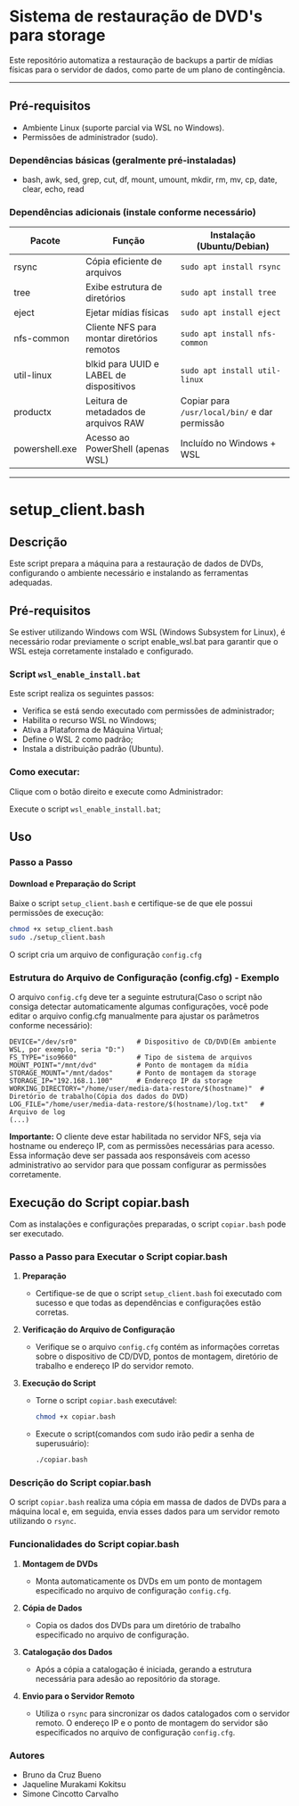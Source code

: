 # Sistema de restauração de DVD's para storage

Este repositório automatiza a restauração de backups a partir de mídias físicas para o servidor de dados, como parte de um plano de contingência.

---

## Pré-requisitos

- Ambiente Linux (suporte parcial via WSL no Windows).
- Permissões de administrador (sudo).

### Dependências básicas (geralmente pré-instaladas)

- bash, awk, sed, grep, cut, df, mount, umount, mkdir, rm, mv, cp, date, clear, echo, read

### Dependências adicionais (instale conforme necessário)

| Pacote       | Função                                    | Instalação (Ubuntu/Debian)           |
|--------------|------------------------------------------|-------------------------------------|
| rsync        | Cópia eficiente de arquivos               | `sudo apt install rsync`             |
| tree         | Exibe estrutura de diretórios             | `sudo apt install tree`              |
| eject        | Ejetar mídias físicas                      | `sudo apt install eject`             |
| nfs-common   | Cliente NFS para montar diretórios remotos| `sudo apt install nfs-common`        |
| util-linux   | blkid para UUID e LABEL de dispositivos   | `sudo apt install util-linux`        |
| productx     | Leitura de metadados de arquivos RAW      | Copiar para `/usr/local/bin/` e dar permissão |
| powershell.exe | Acesso ao PowerShell (apenas WSL)        | Incluído no Windows + WSL            |

---

# setup_client.bash

## Descrição

Este script prepara a máquina para a restauração de dados de DVDs, configurando o ambiente necessário e instalando as ferramentas adequadas.

## Pré-requisitos

Se estiver utilizando Windows com WSL (Windows Subsystem for Linux), é necessário rodar previamente o script enable_wsl.bat para garantir que o WSL esteja corretamente instalado e configurado.

### Script `wsl_enable_install.bat`
Este script realiza os seguintes passos:

- Verifica se está sendo executado com permissões de administrador;
- Habilita o recurso WSL no Windows;
- Ativa a Plataforma de Máquina Virtual;
- Define o WSL 2 como padrão;
- Instala a distribuição padrão (Ubuntu).

### Como executar:

Clique com o botão direito e execute como Administrador:

Execute o script `wsl_enable_install.bat`;

## Uso

### Passo a Passo

#### Download e Preparação do Script

Baixe o script `setup_client.bash` e certifique-se de que ele possui permissões de execução:

```bash
chmod +x setup_client.bash
sudo ./setup_client.bash
```
O script cria um arquivo de configuração `config.cfg`

### Estrutura do Arquivo de Configuração (config.cfg) - Exemplo

O arquivo `config.cfg` deve ter a seguinte estrutura(Caso o script não consiga detectar automaticamente algumas configurações, você pode editar o arquivo config.cfg manualmente para ajustar os parâmetros conforme necessário):

```plaintext
DEVICE="/dev/sr0"               # Dispositivo de CD/DVD(Em ambiente WSL, por exemplo, seria "D:")
FS_TYPE="iso9660"               # Tipo de sistema de arquivos
MOUNT_POINT="/mnt/dvd"          # Ponto de montagem da mídia
STORAGE_MOUNT="/mnt/dados"      # Ponto de montagem da storage
STORAGE_IP="192.168.1.100"      # Endereço IP da storage
WORKING_DIRECTORY="/home/user/media-data-restore/$(hostname)"  # Diretório de trabalho(Cópia dos dados do DVD)
LOG_FILE="/home/user/media-data-restore/$(hostname)/log.txt"   # Arquivo de log
(...)
```

**Importante:** O cliente deve estar habilitada no servidor NFS, seja via hostname ou endereço IP, com as permissões necessárias para acesso.
Essa informação deve ser passada aos responsáveis com acesso administrativo ao servidor para que possam configurar as permissões corretamente.

## Execução do Script copiar.bash

Com as instalações e configurações preparadas, o script `copiar.bash` pode ser executado.

### Passo a Passo para Executar o Script copiar.bash

1. **Preparação**
   - Certifique-se de que o script `setup_client.bash` foi executado com sucesso e que todas as dependências e configurações estão corretas.

2. **Verificação do Arquivo de Configuração**
   - Verifique se o arquivo `config.cfg` contém as informações corretas sobre o dispositivo de CD/DVD, pontos de montagem, diretório de trabalho e endereço IP do servidor remoto.

3. **Execução do Script**

   - Torne o script `copiar.bash` executável:

     ```bash
     chmod +x copiar.bash
     ```

   - Execute o script(comandos com sudo irão pedir a senha de superusuário):

     ```bash
     ./copiar.bash
     ```



### Descrição do Script copiar.bash

O script `copiar.bash` realiza uma cópia em massa de dados de DVDs para a máquina local e, em seguida, envia esses dados para um servidor remoto utilizando o `rsync`.

### Funcionalidades do Script copiar.bash

1. **Montagem de DVDs**
   - Monta automaticamente os DVDs em um ponto de montagem especificado no arquivo de configuração `config.cfg`.

2. **Cópia de Dados**
   - Copia os dados dos DVDs para um diretório de trabalho especificado no arquivo de configuração.

3. **Catalogação dos Dados**
   - Após a cópia a catalogação é iniciada, gerando a estrutura necessária para adesão ao repositório da storage.

4. **Envio para o Servidor Remoto**
   - Utiliza o `rsync` para sincronizar os dados catalogados com o servidor remoto. O endereço IP e o ponto de montagem do servidor são especificados no arquivo de configuração `config.cfg`.

### Autores

- Bruno da Cruz Bueno
- Jaqueline Murakami Kokitsu
- Simone Cincotto Carvalho